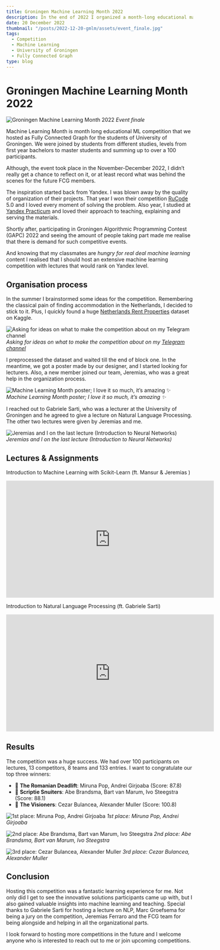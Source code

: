 ```yaml
---
title: Groningen Machine Learning Month 2022
description: In the end of 2022 I organized a month-long educational machine learning competition in my university, however since then I haven’t had time to reflected on it. Sooo, this is what this is about… :)
date: 20 December 2022
thumbnail: "/posts/2022-12-20-gmlm/assets/event_finale.jpg"
tags:
  - Competition
  - Machine Learning
  - University of Groningen
  - Fully Connected Graph
type: blog
---
```


# Groningen Machine Learning Month 2022

![Groningen Machine Learning Month 2022](./assets/event_finale.jpg)
_Event finale_

Machine Learning Month is month long educational ML competition that we hosted as Fully Connected Graph for the students of University of Groningen. We were joined by students from different studies, levels from first year bachelors to master students and summing up to over a 100 participants.

Although, the event took place in the November-December 2022, I didn’t really get a chance to reflect on it, or at least record what was behind the scenes for the future FCG members.

The inspiration started back from Yandex. I was blown away by the quality of organization of their projects. That year I won their competition [RuCode](https://rucode.net/) 5.0 and I loved every moment of solving the problem. Also year, I studied at [Yandex Practicum](https://practicum.yandex.ru/) and loved their approach to teaching, explaining and serving the materials.

Shortly after, participating in Groningen Algorithmic Programming Contest (GAPC) 2022 and seeing the amount of people taking part made me realise that there is demand for such competitive events.

And knowing that my classmates are _hungry for real deal machine learning_ content I realised that I should host an extensive machine learning competition with lectures that would rank on Yandex level.

## Organisation process

In the summer I brainstormed some ideas for the competition. Remembering the classical pain of finding accommodation in the Netherlands, I decided to stick to it. Plus, I quickly found a huge [Netherlands Rent Properties](https://www.kaggle.com/datasets/juangesino/netherlands-rent-properties) dataset on Kaggle.

![Asking for ideas on what to make the competition about on my [Telegram channel](https://t.me/dinomomon/1446)](./assets/my_channel.png)
_Asking for ideas on what to make the competition about on my [Telegram channel](https://t.me/dinomomon/1446)_

I preprocessed the dataset and waited till the end of block one. In the meantime, we got a poster made by our designer, and I started looking for lecturers. Also, a new member joined our team, Jeremias, who was a great help in the organization process.

![Machine Learning Month poster; I love it so much, it’s amazing ✨](./assets/cover_poster.jpeg)
_Machine Learning Month poster; I love it so much, it’s amazing ✨_

I reached out to Gabriele Sarti, who was a lecturer at the University of Groningen and he agreed to give a lecture on Natural Language Processing. The other two lectures were given by Jeremias and me.

![Jeremias and I on the last lecture (Introduction to Neural Networks)](./assets/jeremias_and_mansur.jpg)
_Jeremias and I on the last lecture (Introduction to Neural Networks)_

## Lectures & Assignments

Introduction to Machine Learning with Scikit-Learn (ft. Mansur & Jeremias )

<iframe width="560" height="315" src="https://www.youtube.com/embed/zxS9rZE0TI8" title="YouTube video player" frameborder="0" allow="accelerometer; autoplay; clipboard-write; encrypted-media; gyroscope; picture-in-picture" allowfullscreen></iframe>

Introduction to Natural Language Processing (ft. Gabriele Sarti)

<iframe width="560" height="315" src="https://www.youtube.com/embed/iOHh0aLAAkk" title="YouTube video player" frameborder="0" allow="accelerometer; autoplay; clipboard-write; encrypted-media; gyroscope; picture-in-picture" allowfullscreen></iframe>

## Results

The competition was a huge success. We had over 100 participants on lectures, 13 competitors, 8 teams and 133 entries. I want to congratulate our top three winners:

- 🥇 **The Romanian Deadlift**: Miruna Pop, Andrei Girjoaba (Score: 87.8)
- 🥈 **Scriptie Snuiters**: Abe Brandsma, Bart van Marum, Ivo Steegstra (Score: 88.1)
- 🥉 **The Visioners**: Cezar Bulancea, Alexander Muller (Score: 100.8)

![1st place: Miruna Pop, Andrei Girjoaba](./assets/winners_place_1.png)
_1st place: Miruna Pop, Andrei Girjoaba_

![2nd place: Abe Brandsma, Bart van Marum, Ivo Steegstra](./assets/winners_place_2.png)
_2nd place: Abe Brandsma, Bart van Marum, Ivo Steegstra_

![3rd place: Cezar Bulancea, Alexander Muller](./assets/winners_place_3.png)
_3rd place: Cezar Bulancea, Alexander Muller_

## Conclusion

Hosting this competition was a fantastic learning experience for me. Not only did I get to see the innovative solutions participants came up with, but I also gained valuable insights into machine learning and teaching. Special thanks to Gabriele Sarti for hosting a lecture on NLP, Marc Groefsema for being a jury on the competition, Jeremias Ferraro and the FCG team for being alongside and helping in all the organizational parts.

I look forward to hosting more competitions in the future and I welcome anyone who is interested to reach out to me or join upcoming competitions.
